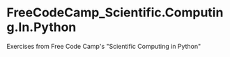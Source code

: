 # FreeCodeCamp_Scientific.Computing.In.Python
Exercises from Free Code Camp's "Scientific Computing in Python" 
